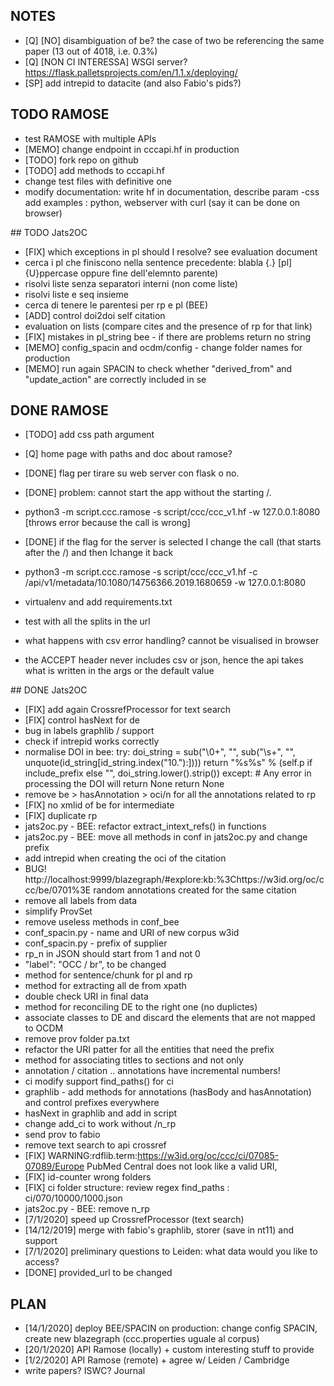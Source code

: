 ## NOTES
 * [Q] [NO] disambiguation of be? the case of two be referencing the same paper (13 out of 4018, i.e. 0.3%)
 * [Q] [NON CI INTERESSA] WSGI server? https://flask.palletsprojects.com/en/1.1.x/deploying/
 * [SP] add intrepid to datacite (and also Fabio's pids?)

## TODO RAMOSE

 * test RAMOSE with multiple APIs
 * [MEMO] change endpoint in cccapi.hf in production
 * [TODO] fork repo on github
 * [TODO] add methods to cccapi.hf
 * change test files with definitive one
 * modify documentation: write hf in documentation, describe param -css add examples : python, webserver with curl (say it can be done on browser)

## TODO Jats2OC

 * [FIX] which exceptions in pl should I resolve? see evaluation document
  * cerca i pl che finiscono nella sentence precedente: blabla {.} [pl] {U}ppercase oppure fine dell'elemnto parente)
  * risolvi liste senza separatori interni (non come liste)
  * risolvi liste e seq insieme
  * cerca di tenere le parentesi per rp e pl (BEE)
 * [ADD] control doi2doi self citation
 * evaluation on lists (compare cites and the presence of rp for that link)
 * [FIX] mistakes in pl_string bee - if there are problems return no string
 * [MEMO] config_spacin and ocdm/config - change folder names for production
 * [MEMO] run again SPACIN to check whether "derived_from" and "update_action" are correctly included in se

## DONE RAMOSE

 * [TODO] add css path argument
 * [Q] home page with paths and doc about ramose?
 * [DONE] flag per tirare su web server con flask o no.
 * [DONE] problem: cannot start the app without the starting /.  
  * python3 -m script.ccc.ramose -s script/ccc/ccc_v1.hf -w 127.0.0.1:8080 [throws error because the call is wrong]
 * [DONE] if the flag for the server is selected I change the call (that starts after the /) and then Ichange it back
  * python3 -m script.ccc.ramose -s script/ccc/ccc_v1.hf -c /api/v1/metadata/10.1080/14756366.2019.1680659 -w 127.0.0.1:8080

 * virtualenv and add requirements.txt
 * test with all the splits in the url
 * what happens with csv error handling? cannot be visualised in browser
 * the ACCEPT header never includes csv or json, hence the api takes what is written in the args or the default value

## DONE Jats2OC

 * [FIX] add again CrossrefProcessor for text search
 * [FIX] control hasNext for de
 * bug in labels graphlib / support
 * check if intrepid works correctly
 * normalise DOI in bee:
  try:
      doi_string = sub("\0+", "", sub("\s+", "", unquote(id_string[id_string.index("10."):])))
      return "%s%s" % (self.p if include_prefix else "", doi_string.lower().strip())
  except:  # Any error in processing the DOI will return None
      return None
 * remove be > hasAnnotation > oci/n for all the annotations related to rp
 * [FIX] no xmlid of be for intermediate
 * [FIX] duplicate rp
 * jats2oc.py - BEE: refactor extract_intext_refs() in functions
 * jats2oc.py - BEE: move all methods in conf in jats2oc.py and change prefix
 * add intrepid when creating the oci of the citation
 * BUG! http://localhost:9999/blazegraph/#explore:kb:%3Chttps://w3id.org/oc/ccc/be/0701%3E random annotations created for the same citation
 * remove all labels from data
 * simplify ProvSet
 * remove useless methods in conf_bee
 * conf_spacin.py - name and URI of new corpus w3id
 * conf_spacin.py - prefix of supplier
 * rp_n in JSON should start from 1 and not 0
 * "label": "OCC / br", to be changed
 * method for sentence/chunk for pl and rp
 * method for extracting all de from xpath
 * double check URI in final data
 * method for reconciling DE to the right one (no duplictes)
 * associate classes to DE and discard the elements that are not mapped to OCDM
 * remove prov folder pa.txt
 * refactor the URI patter for all the entities that need the prefix
 * method for associating titles to sections and not only  
 * annotation / citation .. annotations have incremental numbers!
 * ci modify support find_paths() for ci
 * graphlib - add methods for annotations (hasBody and hasAnnotation) and control prefixes everywhere
 * hasNext in graphlib and add in script
 * change add_ci to work without /n_rp
 * send prov to fabio
 * remove text search to api crossref
 * [FIX] WARNING:rdflib.term:https://w3id.org/oc/ccc/ci/07085-07089/Europe PubMed Central does not look like a valid URI,
 * [FIX] id-counter wrong folders
 * [FIX] ci folder structure: review regex find_paths : ci/070/10000/1000.json
 * jats2oc.py - BEE: remove n_rp
 * [7/1/2020] speed up CrossrefProcessor (text search)
 * [14/12/2019] merge with fabio's graphlib, storer (save in nt11) and support
 * [7/1/2020] preliminary questions to Leiden: what data would you like to access?
 * [DONE] provided_url to be changed

## PLAN


* [14/1/2020] deploy BEE/SPACIN on production: change config SPACIN, create new blazegraph (ccc.properties uguale al corpus)
* [20/1/2020] API Ramose (locally) + custom interesting stuff to provide
* [1/2/2020] API Ramose (remote) + agree w/ Leiden / Cambridge
* write papers? ISWC? Journal
